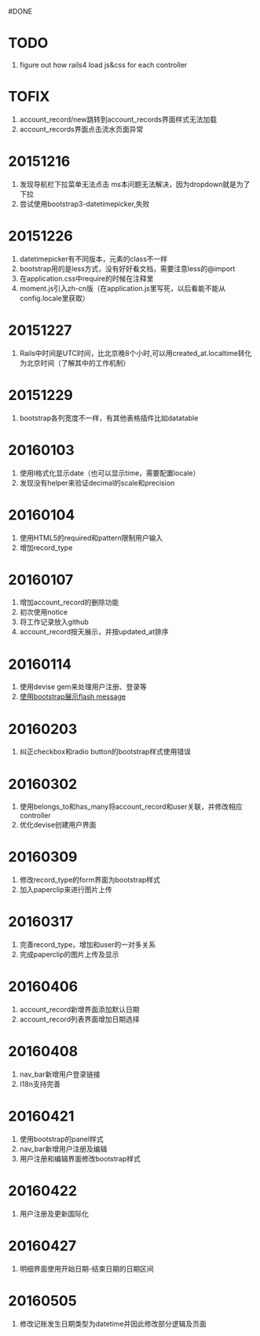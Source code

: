 #DONE

# TODO
1. figure out how rails4 load js&css for each controller

# TOFIX
1. account_record/new跳转到account_records界面样式无法加载
2. account_records界面点击流水页面异常

# 20151216
1. 发现导航栏下拉菜单无法点击
  ms本问题无法解决，因为dropdown就是为了下拉
2. 尝试使用bootstrap3-datetimepicker,失败

# 20151226
1. datetimepicker有不同版本，元素的class不一样
2. bootstrap用的是less方式，没有好好看文档，需要注意less的@import
3. 在application.css中require的时候在注释里
4. moment.js引入zh-cn版（在application.js里写死，以后看能不能从config.locale里获取）

# 20151227
1. Rails中时间是UTC时间，比北京晚8个小时,可以用created_at.localtime转化为北京时间（了解其中的工作机制）

# 20151229
1. bootstrap各列宽度不一样，有其他表格插件比如datatable

# 20160103
1. 使用l格式化显示date（也可以显示time，需要配置locale）
2. 发现没有helper来验证decimal的scale和precision

# 20160104
1. 使用HTML5的required和pattern限制用户输入
2. 增加record_type

# 20160107
1. 增加account_record的删除功能
2. 初次使用notice
3. 将工作记录放入github
4. account_record按天展示，并按updated_at排序
 
# 20160114
1. 使用devise gem来处理用户注册、登录等
2. [使用bootstrap展示flash message](https://coderwall.com/p/jzofog/ruby-on-rails-flash-messages-with-bootstrap)

# 20160203
1. 纠正checkbox和radio button的bootstrap样式使用错误

# 20160302
1. 使用belongs_to和has_many将account_record和user关联，并修改相应controller
2. 优化devise创建用户界面

# 20160309
1. 修改record_type的form界面为bootstrap样式
2. 加入paperclip来进行图片上传


# 20160317
1. 完善record_type，增加和user的一对多关系
2. 完成paperclip的图片上传及显示

# 20160406
1. account_record新增界面添加默认日期
2. account_record列表界面增加日期选择

# 20160408
1. nav_bar新增用户登录链接
2. I18n支持完善

# 20160421
1. 使用bootstrap的panel样式
2. nav_bar新增用户注册及编辑
3. 用户注册和编辑界面修改bootstrap样式

# 20160422
1. 用户注册及更新国际化

# 20160427
1. 明细界面使用开始日期-结束日期的日期区间

# 20160505
1. 修改记账发生日期类型为datetime并因此修改部分逻辑及页面
